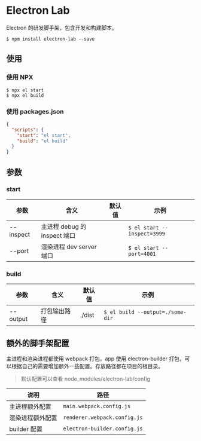 # Electron Lab

Electron 的研发脚手架，包含开发和构建脚本。

```shell
$ npm install electron-lab --save
```

## 使用

### 使用 NPX

```shell
$ npx el start
$ npx el build
```

### 使用 packages.json

```json
{
  "scripts": {
    "start": "el start",
    "build": "el build"
  }
}
```

## 参数

### start

| 参数      | 含义                         | 默认值 | 示例                        |
| --------- | ---------------------------- | ------ | --------------------------- |
| --inspect | 主进程 debug 的 inspect 端口 |        | `$ el start --inspect=3999` |
| --port    | 渲染进程 dev server 端口     |        | `$ el start --port=4001`    |

### build

| 参数     | 含义         | 默认值 | 示例                             |
| -------- | ------------ | ------ | -------------------------------- |
| --output | 打包输出路径 | ./dist | `$ el build --output=./some-dir` |

## 额外的脚手架配置

主进程和渲染进程都使用 webpack 打包，app 使用 electron-builder 打包，可以根据自己的需要增加额外一些配置。存放路径都在项目的根目录。

> 默认配置可以查看 node_modules/electron-lab/config

| 说明             | 路径                         |
| ---------------- | ---------------------------- |
| 主进程额外配置   | `main.webpack.config.js`     |
| 渲染进程额外配置 | `renderer.webpack.config.js` |
| builder 配置     | `electron-builder.config.js` |
